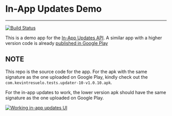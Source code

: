 # In-App Updates Demo
___

[![Build Status](https://travis-ci.org/kevintresuelo/InAppUpdatesDemo.svg?branch=master)](https://travis-ci.org/kevintresuelo/InAppUpdatesDemo)

This is a demo app for the [In-App Updates API](https://developer.android.com/guide/app-bundle/in-app-updates). A similar app with a higher version code is already [published in Google Play](https://play.google.com/store/apps/details?id=com.kevintresuelo.tests.updater)

## NOTE
This repo is the source code for the app. For the apk with the same signature as the one uploaded on Google Play, kindly check out the `com.kevintresuelo.tests.updater-10-v1.0.10.apk`.

For the in-app updates to work, the lower version apk should have the same signature as the one uploaded on Google Play.

[![Working in-app updates UI][3]][3]

[3]: https://i.stack.imgur.com/95mAR.png
